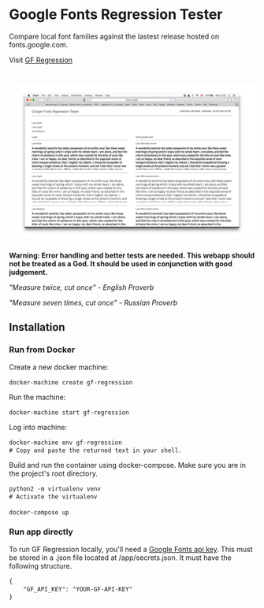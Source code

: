 # Google Fonts Regression Tester

Compare local font families against the lastest release hosted on fonts.google.com.

Visit [GF Regression](http://45.55.138.144)

# ![Font Bakery](screenshot.png)

**Warning: Error handling and better tests are needed. This webapp should not be treated as a God. It should be used in conjunction with good judgement.**

*"Measure twice, cut once" - English Proverb*

*"Measure seven times, cut once" - Russian Proverb*

## Installation

### Run from Docker

Create a new docker machine:
```
docker-machine create gf-regression
```

Run the machine:
```
docker-machine start gf-regression
```

Log into machine:
```
docker-machine env gf-regression
# Copy and paste the returned text in your shell.
```

Build and run the container using docker-compose. Make sure you are in the project's root directory.
```
python2 -m virtualenv venv
# Activate the virtualenv

docker-compose up
```

### Run app directly

To run GF Regression locally, you'll need a [Google Fonts api key](https://developers.google.com/fonts/). This must be stored in a .json file located at /app/secrets.json. It must have the following structure.

```
{
    "GF_API_KEY": "YOUR-GF-API-KEY"
}
```